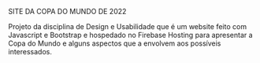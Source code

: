 SITE DA COPA DO MUNDO DE 2022

Projeto da disciplina de Design e Usabilidade que é um website feito com Javascript e Bootstrap e hospedado no Firebase Hosting para apresentar a Copa do Mundo e alguns aspectos que a envolvem aos possíveis interessados.